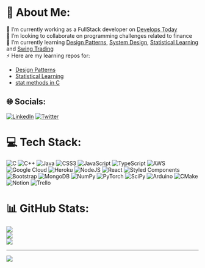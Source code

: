 # 💫 About Me:
🔭 I’m currently working as a FullStack developer on [Develops Today](https://develops.today/)<br>
👯 I’m looking to collaborate on programming challenges related to finance<br>
🌱 I’m currently learning [Design Patterns](https://www.oreilly.com/library/view/head-first-design/0596007124/), [System Design](https://github.com/donnemartin/system-design-primer), [Statistical Learning](https://www.statlearning.com/) and [Swing Trading](https://www.goodreads.com/book/show/16189528-trade-like-a-stock-market-wizard) <br>
⚡ Here are my learning repos for:
- [Design Patterns](https://github.com/juanjofrelopez/design-patterns)
- [Statistical Learning](https://github.com/juanjofrelopez/islp)
- [stat methods in C](https://github.com/juanjofrelopez/stat_methods)


## 🌐 Socials:
[![LinkedIn](https://img.shields.io/badge/LinkedIn-%230077B5.svg?logo=linkedin&logoColor=white)](https://linkedin.com/in/juanjofrelopez) [![Twitter](https://img.shields.io/badge/Twitter-%231DA1F2.svg?logo=Twitter&logoColor=white)](https://twitter.com/juanjofrelopez) 

# 💻 Tech Stack:
![C](https://img.shields.io/badge/c-%2300599C.svg?style=for-the-badge&logo=c&logoColor=white) ![C++](https://img.shields.io/badge/c++-%2300599C.svg?style=for-the-badge&logo=c%2B%2B&logoColor=white) ![Java](https://img.shields.io/badge/java-%23ED8B00.svg?style=for-the-badge&logo=java&logoColor=white) ![CSS3](https://img.shields.io/badge/css3-%231572B6.svg?style=for-the-badge&logo=css3&logoColor=white) ![JavaScript](https://img.shields.io/badge/javascript-%23323330.svg?style=for-the-badge&logo=javascript&logoColor=%23F7DF1E) ![TypeScript](https://img.shields.io/badge/typescript-%23007ACC.svg?style=for-the-badge&logo=typescript&logoColor=white) ![AWS](https://img.shields.io/badge/AWS-%23FF9900.svg?style=for-the-badge&logo=amazon-aws&logoColor=white) ![Google Cloud](https://img.shields.io/badge/Google%20Cloud-%234285F4.svg?style=for-the-badge&logo=google-cloud&logoColor=white) ![Heroku](https://img.shields.io/badge/heroku-%23430098.svg?style=for-the-badge&logo=heroku&logoColor=white) ![NodeJS](https://img.shields.io/badge/node.js-6DA55F?style=for-the-badge&logo=node.js&logoColor=white) ![React](https://img.shields.io/badge/react-%2320232a.svg?style=for-the-badge&logo=react&logoColor=%2361DAFB) ![Styled Components](https://img.shields.io/badge/styled--components-DB7093?style=for-the-badge&logo=styled-components&logoColor=white) ![Bootstrap](https://img.shields.io/badge/bootstrap-%23563D7C.svg?style=for-the-badge&logo=bootstrap&logoColor=white) ![MongoDB](https://img.shields.io/badge/MongoDB-%234ea94b.svg?style=for-the-badge&logo=mongodb&logoColor=white) ![NumPy](https://img.shields.io/badge/numpy-%23013243.svg?style=for-the-badge&logo=numpy&logoColor=white) ![PyTorch](https://img.shields.io/badge/PyTorch-%23EE4C2C.svg?style=for-the-badge&logo=PyTorch&logoColor=white) ![SciPy](https://img.shields.io/badge/SciPy-%230C55A5.svg?style=for-the-badge&logo=scipy&logoColor=%white) ![Arduino](https://img.shields.io/badge/-Arduino-00979D?style=for-the-badge&logo=Arduino&logoColor=white) ![CMake](https://img.shields.io/badge/CMake-%23008FBA.svg?style=for-the-badge&logo=cmake&logoColor=white) ![Notion](https://img.shields.io/badge/Notion-%23000000.svg?style=for-the-badge&logo=notion&logoColor=white) ![Trello](https://img.shields.io/badge/Trello-%23026AA7.svg?style=for-the-badge&logo=Trello&logoColor=white)
# 📊 GitHub Stats:
![](https://github-readme-stats.vercel.app/api?username=juanjofrelopez&theme=gruvbox&hide_border=true&include_all_commits=true&count_private=true)<br/>
![](https://github-readme-streak-stats.herokuapp.com/?user=juanjofrelopez&theme=gruvbox&hide_border=true)<br/>
![](https://github-readme-stats.vercel.app/api/top-langs/?username=juanjofrelopez&theme=gruvbox&hide_border=true&include_all_commits=true&count_private=true&layout=compact)

---
[![](https://visitcount.itsvg.in/api?id=juanjofrelopez&icon=5&color=3)](https://visitcount.itsvg.in)

<!-- Proudly created with GPRM ( https://gprm.itsvg.in ) -->
